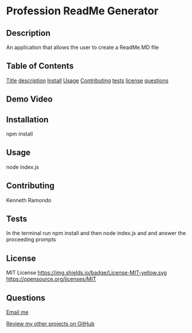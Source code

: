 # Profession ReadMe Generator

## Description

An application that allows the user to create a ReadMe.MD file

## Table of Contents

[Title](#Title)
[description](#Description)
[Install](#Install)
[Usage](#Usage)
[Contributing](#Contributing)
[tests](#Tests)
[license](#License)
[questions](#Questions)

## Demo Video

## Installation

npm install

## Usage

node index.js

## Contributing

Kenneth Ramondo

## Tests

In the terminal run npm install and then node index.js and and answer the proceeding prompts

## License

MIT License
https://img.shields.io/badge/License-MIT-yellow.svg
https://opensource.org/licenses/MIT

## Questions

[Email me](ramondokenny585@gmail.com)

[Review my other projects on GitHub](https://www.github.com/kramon25)
